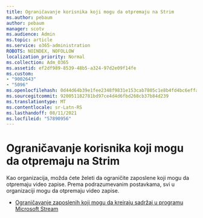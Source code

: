 ```yaml
---
title: Ograničavanje korisnika koji mogu da otpremaju na Strim
ms.author: pebaum
author: pebaum
manager: scotv
ms.audience: Admin
ms.topic: article
ms.service: o365-administration
ROBOTS: NOINDEX, NOFOLLOW
localization_priority: Normal
ms.collection: Adm_O365
ms.assetid: ef2df989-8539-48b5-a324-97d2e09f14fe
ms.custom:
- "9002643"
- "5096"
ms.openlocfilehash: 0d44d64b39e1fee2348f9831e153cab7805c1e8b4fd4bc6effa0968c71666d13
ms.sourcegitcommit: 920051182781bd97ce4d4d6fbd268cb37b84d239
ms.translationtype: MT
ms.contentlocale: sr-Latn-RS
ms.lasthandoff: 08/11/2021
ms.locfileid: "57890956"
---
```

# <a name="restrict-users-who-can-upload-to-stream"></a>Ograničavanje korisnika koji mogu da otpremaju na Strim

Kao organizacija, možda ćete želeti da ograničite zaposlene koji mogu da otpremaju video zapise. Prema podrazumevanim postavkama, svi u organizaciji mogu da otpremaju video zapise.

- [Ograničavanje zaposlenih koji mogu da kreiraju sadržaj u programu Microsoft Stream](https://docs.microsoft.com/stream/restrict-uploaders)
